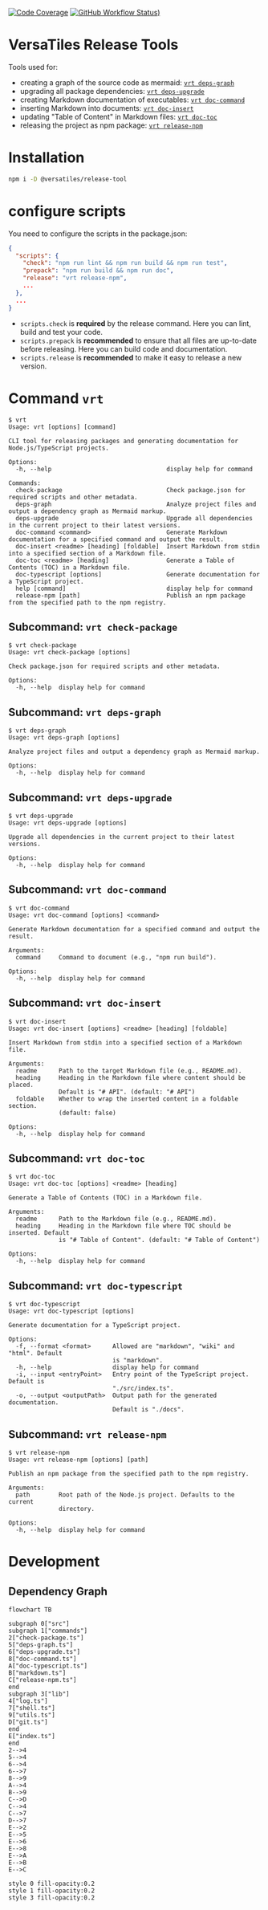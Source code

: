 [![Code Coverage](https://codecov.io/gh/versatiles-org/node-release-tool/branch/main/graph/badge.svg?token=IDHAI13M0K)](https://codecov.io/gh/versatiles-org/node-release-tool)
[![GitHub Workflow Status)](https://img.shields.io/github/actions/workflow/status/versatiles-org/node-release-tool/ci.yml)](https://github.com/versatiles-org/node-release-tool/actions/workflows/ci.yml)

# VersaTiles Release Tools

Tools used for:

- creating a graph of the source code as mermaid: [`vrt deps-graph`](#subcommand-vrt-deps-graph)
- upgrading all package dependencies: [`vrt deps-upgrade`](#subcommand-vrt-deps-upgrade)
- creating Markdown documentation of executables: [`vrt doc-command`](#subcommand-vrt-doc-command)
- inserting Markdown into documents: [`vrt doc-insert`](#subcommand-vrt-doc-insert)
- updating "Table of Content" in Markdown files: [`vrt doc-toc`](#subcommand-vrt-doc-toc)
- releasing the project as npm package: [`vrt release-npm`](#subcommand-vrt-release-npm)

# Installation

```bash
npm i -D @versatiles/release-tool
```

# configure scripts

You need to configure the scripts in the package.json:

```JSON
{
  "scripts": {
    "check": "npm run lint && npm run build && npm run test",
    "prepack": "npm run build && npm run doc",
    "release": "vrt release-npm",
    ...
  },
  ...
}
```

- `scripts.check` is **required** by the release command. Here you can lint, build and test your code.
- `scripts.prepack` is **recommended** to ensure that all files are up-to-date before releasing. Here you can build code and documentation.
- `scripts.release` is **recommended** to make it easy to release a new version.

# Command `vrt`

<!--- This chapter is generated automatically --->

```console
$ vrt
Usage: vrt [options] [command]

CLI tool for releasing packages and generating documentation for
Node.js/TypeScript projects.

Options:
  -h, --help                                display help for command

Commands:
  check-package                             Check package.json for required scripts and other metadata.
  deps-graph                                Analyze project files and output a dependency graph as Mermaid markup.
  deps-upgrade                              Upgrade all dependencies in the current project to their latest versions.
  doc-command <command>                     Generate Markdown documentation for a specified command and output the result.
  doc-insert <readme> [heading] [foldable]  Insert Markdown from stdin into a specified section of a Markdown file.
  doc-toc <readme> [heading]                Generate a Table of Contents (TOC) in a Markdown file.
  doc-typescript [options]                  Generate documentation for a TypeScript project.
  help [command]                            display help for command
  release-npm [path]                        Publish an npm package from the specified path to the npm registry.
```

## Subcommand: `vrt check-package`

```console
$ vrt check-package
Usage: vrt check-package [options]

Check package.json for required scripts and other metadata.

Options:
  -h, --help  display help for command
```

## Subcommand: `vrt deps-graph`

```console
$ vrt deps-graph
Usage: vrt deps-graph [options]

Analyze project files and output a dependency graph as Mermaid markup.

Options:
  -h, --help  display help for command
```

## Subcommand: `vrt deps-upgrade`

```console
$ vrt deps-upgrade
Usage: vrt deps-upgrade [options]

Upgrade all dependencies in the current project to their latest versions.

Options:
  -h, --help  display help for command
```

## Subcommand: `vrt doc-command`

```console
$ vrt doc-command
Usage: vrt doc-command [options] <command>

Generate Markdown documentation for a specified command and output the result.

Arguments:
  command     Command to document (e.g., "npm run build").

Options:
  -h, --help  display help for command
```

## Subcommand: `vrt doc-insert`

```console
$ vrt doc-insert
Usage: vrt doc-insert [options] <readme> [heading] [foldable]

Insert Markdown from stdin into a specified section of a Markdown file.

Arguments:
  readme      Path to the target Markdown file (e.g., README.md).
  heading     Heading in the Markdown file where content should be placed.
              Default is "# API". (default: "# API")
  foldable    Whether to wrap the inserted content in a foldable section.
              (default: false)

Options:
  -h, --help  display help for command
```

## Subcommand: `vrt doc-toc`

```console
$ vrt doc-toc
Usage: vrt doc-toc [options] <readme> [heading]

Generate a Table of Contents (TOC) in a Markdown file.

Arguments:
  readme      Path to the Markdown file (e.g., README.md).
  heading     Heading in the Markdown file where TOC should be inserted. Default
              is "# Table of Content". (default: "# Table of Content")

Options:
  -h, --help  display help for command
```

## Subcommand: `vrt doc-typescript`

```console
$ vrt doc-typescript
Usage: vrt doc-typescript [options]

Generate documentation for a TypeScript project.

Options:
  -f, --format <format>      Allowed are "markdown", "wiki" and "html". Default
                             is "markdown".
  -h, --help                 display help for command
  -i, --input <entryPoint>   Entry point of the TypeScript project. Default is
                             "./src/index.ts".
  -o, --output <outputPath>  Output path for the generated documentation.
                             Default is "./docs".
```

## Subcommand: `vrt release-npm`

```console
$ vrt release-npm
Usage: vrt release-npm [options] [path]

Publish an npm package from the specified path to the npm registry.

Arguments:
  path        Root path of the Node.js project. Defaults to the current
              directory.

Options:
  -h, --help  display help for command
```

# Development

## Dependency Graph

<!--- This chapter is generated automatically --->

```mermaid
flowchart TB

subgraph 0["src"]
subgraph 1["commands"]
2["check-package.ts"]
5["deps-graph.ts"]
6["deps-upgrade.ts"]
8["doc-command.ts"]
A["doc-typescript.ts"]
B["markdown.ts"]
C["release-npm.ts"]
end
subgraph 3["lib"]
4["log.ts"]
7["shell.ts"]
9["utils.ts"]
D["git.ts"]
end
E["index.ts"]
end
2-->4
5-->4
6-->4
6-->7
8-->9
A-->4
B-->9
C-->D
C-->4
C-->7
D-->7
E-->2
E-->5
E-->6
E-->8
E-->A
E-->B
E-->C

style 0 fill-opacity:0.2
style 1 fill-opacity:0.2
style 3 fill-opacity:0.2
```
